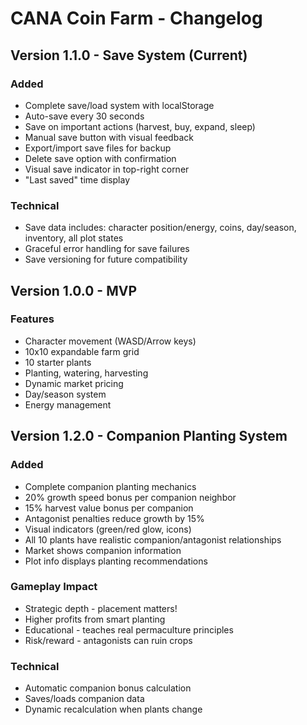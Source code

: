 # CANA Coin Farm - Changelog

## Version 1.1.0 - Save System (Current)
### Added
- Complete save/load system with localStorage
- Auto-save every 30 seconds
- Save on important actions (harvest, buy, expand, sleep)
- Manual save button with visual feedback
- Export/import save files for backup
- Delete save option with confirmation
- Visual save indicator in top-right corner
- "Last saved" time display

### Technical
- Save data includes: character position/energy, coins, day/season, inventory, all plot states
- Graceful error handling for save failures
- Save versioning for future compatibility

## Version 1.0.0 - MVP
### Features
- Character movement (WASD/Arrow keys)
- 10x10 expandable farm grid
- 10 starter plants
- Planting, watering, harvesting
- Dynamic market pricing
- Day/season system
- Energy management

## Version 1.2.0 - Companion Planting System
### Added
- Complete companion planting mechanics
- 20% growth speed bonus per companion neighbor
- 15% harvest value bonus per companion
- Antagonist penalties reduce growth by 15%
- Visual indicators (green/red glow, icons)
- All 10 plants have realistic companion/antagonist relationships
- Market shows companion information
- Plot info displays planting recommendations

### Gameplay Impact
- Strategic depth - placement matters!
- Higher profits from smart planting
- Educational - teaches real permaculture principles
- Risk/reward - antagonists can ruin crops

### Technical
- Automatic companion bonus calculation
- Saves/loads companion data
- Dynamic recalculation when plants change
